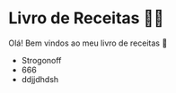 # Livro de Receitas :man_cook:

Olá! Bem vindos ao meu livro de receitas :wave:

- Strogonoff
- 666
- ddjjdhdsh
